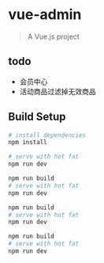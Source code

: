 # vue-admin

> A Vue.js project

## todo 
* 会员中心
* 活动商品过滤掉无效商品

## Build Setup

``` bash
# install dependencies
npm install

# serve with hot fat
npm run dev

npm run build
# serve with hot fat
npm run dev

npm run build
# serve with hot fat
npm run dev

npm run build
# serve with hot fat
npm run dev


